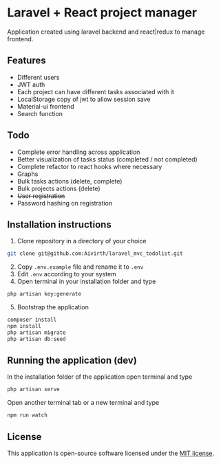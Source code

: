 # Laravel + React project manager

Application created using laravel backend and react|redux to manage frontend.

## Features

-   Different users
-   JWT auth
-   Each project can have different tasks associated with it
-   LocalStorage copy of jwt to allow session save
-   Material-ui frontend
-   Search function

## Todo

-   Complete error handling across application
-   Better visualization of tasks status (completed / not completed)
-   Complete refactor to react hooks where necessary
-   Graphs
-   Bulk tasks actions (delete, complete)
-   Bulk projects actions (delete)
-   ~~User registration~~
-   Password hashing on registration

## Installation instructions

1. Clone repository in a directory of your choice

```sh
git clone git@github.com:Aivirth/laravel_mvc_todolist.git
```

2. Copy `.env.example` file and rename it to `.env`
3. Edit `.env` according to your system
4. Open terminal in your installation folder and type

```sh
php artisan key:generate
```

5. Bootstrap the application

```sh
composer install
npm install
php artisan migrate
php artisan db:seed
```

## Running the application (dev)

In the installation folder of the application open terminal and type

```sh
php artisan serve
```

Open another terminal tab or a new terminal and type

```sh
npm run watch
```

## License

This application is open-source software licensed under the [MIT license](https://opensource.org/licenses/MIT).
